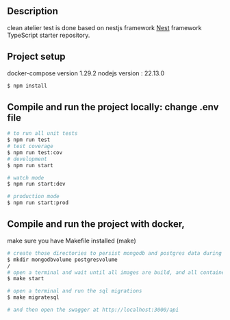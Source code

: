 

## Description
clean atelier test is done based on nestjs framework
[Nest](https://github.com/nestjs/nest) framework TypeScript starter repository.


## Project setup
docker-compose version 1.29.2
nodejs version : 22.13.0
```bash
$ npm install
```

## Compile and run the project locally: change .env file

```bash
# to run all unit tests
$ npm run test
# test coverage
$ npm run test:cov
# development
$ npm run start

# watch mode
$ npm run start:dev

# production mode
$ npm run start:prod

```
## Compile and run the project with docker, 
make sure you have Makefile installed (make)
```bash
# create those directories to persist mongodb and postgres data during the application run
$ mkdir mongodbvolume postgresvolume
/
# open a terminal and wait until all images are build, and all containers started,
$ make start

# open a terminal and run the sql migrations
$ make migratesql

# and then open the swagger at http://localhost:3000/api 

```
 

 

 

 